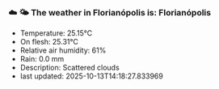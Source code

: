 ### ☁️ 🌤️  The weather in Florianópolis is: Florianópolis

- Temperature: 25.15°C
- On flesh: 25.31°C
- Relative air humidity: 61%
- Rain: 0.0 mm
- Description: Scattered clouds
- last updated: 2025-10-13T14:18:27.833969
